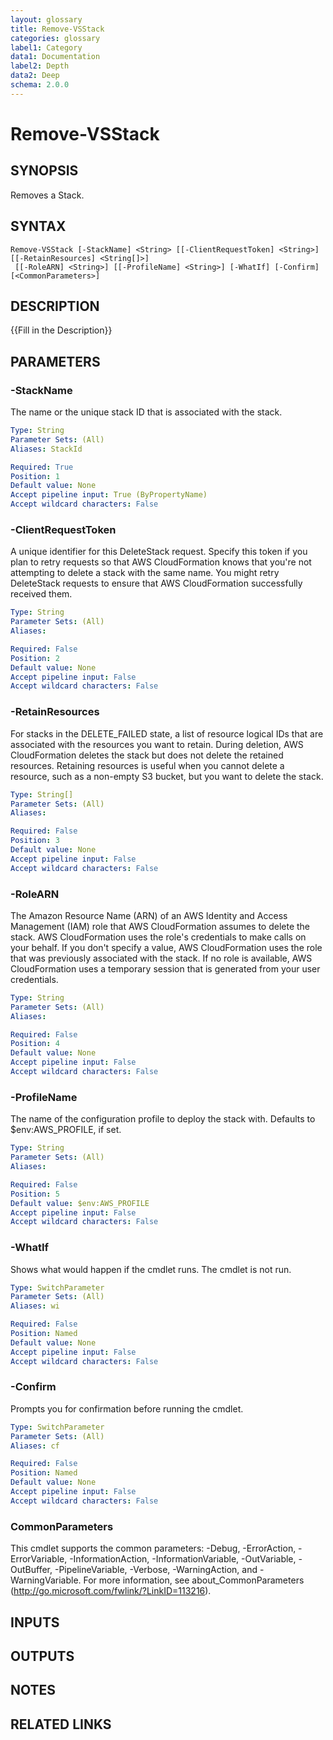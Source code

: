 ```yaml
---
layout: glossary
title: Remove-VSStack
categories: glossary
label1: Category
data1: Documentation
label2: Depth
data2: Deep
schema: 2.0.0
---
```


# Remove-VSStack

## SYNOPSIS
Removes a Stack.

## SYNTAX

```
Remove-VSStack [-StackName] <String> [[-ClientRequestToken] <String>] [[-RetainResources] <String[]>]
 [[-RoleARN] <String>] [[-ProfileName] <String>] [-WhatIf] [-Confirm] [<CommonParameters>]
```

## DESCRIPTION
{{Fill in the Description}}

## PARAMETERS

### -StackName
The name or the unique stack ID that is associated with the stack.

```yaml
Type: String
Parameter Sets: (All)
Aliases: StackId

Required: True
Position: 1
Default value: None
Accept pipeline input: True (ByPropertyName)
Accept wildcard characters: False
```

### -ClientRequestToken
A unique identifier for this DeleteStack request.
Specify this token if you plan to retry requests so that AWS CloudFormation knows that you're not attempting to delete a stack with the same name.
You might retry DeleteStack requests to ensure that AWS CloudFormation successfully received them.

```yaml
Type: String
Parameter Sets: (All)
Aliases:

Required: False
Position: 2
Default value: None
Accept pipeline input: False
Accept wildcard characters: False
```

### -RetainResources
For stacks in the DELETE_FAILED state, a list of resource logical IDs that are associated with the resources you want to retain.
During deletion, AWS CloudFormation deletes the stack but does not delete the retained resources.
Retaining resources is useful when you cannot delete a resource, such as a non-empty S3 bucket, but you want to delete the stack.

```yaml
Type: String[]
Parameter Sets: (All)
Aliases:

Required: False
Position: 3
Default value: None
Accept pipeline input: False
Accept wildcard characters: False
```

### -RoleARN
The Amazon Resource Name (ARN) of an AWS Identity and Access Management (IAM) role that AWS CloudFormation assumes to delete the stack.
AWS CloudFormation uses the role's credentials to make calls on your behalf.
If you don't specify a value, AWS CloudFormation uses the role that was previously associated with the stack.
If no role is available, AWS CloudFormation uses a temporary session that is generated from your user credentials.

```yaml
Type: String
Parameter Sets: (All)
Aliases:

Required: False
Position: 4
Default value: None
Accept pipeline input: False
Accept wildcard characters: False
```

### -ProfileName
The name of the configuration profile to deploy the stack with.
Defaults to $env:AWS_PROFILE, if set.

```yaml
Type: String
Parameter Sets: (All)
Aliases:

Required: False
Position: 5
Default value: $env:AWS_PROFILE
Accept pipeline input: False
Accept wildcard characters: False
```

### -WhatIf
Shows what would happen if the cmdlet runs.
The cmdlet is not run.

```yaml
Type: SwitchParameter
Parameter Sets: (All)
Aliases: wi

Required: False
Position: Named
Default value: None
Accept pipeline input: False
Accept wildcard characters: False
```

### -Confirm
Prompts you for confirmation before running the cmdlet.

```yaml
Type: SwitchParameter
Parameter Sets: (All)
Aliases: cf

Required: False
Position: Named
Default value: None
Accept pipeline input: False
Accept wildcard characters: False
```

### CommonParameters
This cmdlet supports the common parameters: -Debug, -ErrorAction, -ErrorVariable, -InformationAction, -InformationVariable, -OutVariable, -OutBuffer, -PipelineVariable, -Verbose, -WarningAction, and -WarningVariable.
For more information, see about_CommonParameters (http://go.microsoft.com/fwlink/?LinkID=113216).

## INPUTS

## OUTPUTS

## NOTES

## RELATED LINKS
